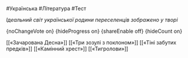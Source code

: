 #Українська #Література #Тест

*Ідеальний світ української родини переселенців зображено у творі*

{noChangeVote on}
{hideProgress on}
{shareEnable off}
{hideCount on}

[[«Зачарована Десна»]]
[[«Три зозулі з поклоном»]]
[[«Тіні забутих предків»]]
[[«Камінний хрест»]]
[[«Тигролови»]]
